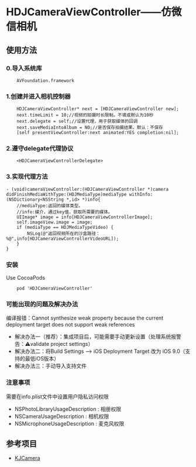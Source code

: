 # HDJCameraViewController——仿微信相机


## 使用方法


### 0.导入系统库
```objc
    AVFoundation.framework
```

### 1.创建并进入相机控制器
```objc
    HDJCameraViewController* next = [HDJCameraViewController new];
    next.timeLimit = 10;//视频的拍摄时长限制。不填或默认为10秒
    next.delegate = self;//设置代理，用于获取媒体的回调
    next.saveMediaIntoAlbum = NO;//是否保存拍摄结果。默认：不保存
    [self presentViewController:next animated:YES completion:nil];
```

### 2.遵守delegate代理协议
```objc
    <HDJCameraViewControllerDelegate>
```

### 3.实现代理方法
```objc
- (void)cameraViewController:(HDJCameraViewController *)camera didFinishMediaWithType:(HDJMediaType)mediaType withInfo:(NSDictionary<NSString *,id> *)info{
    //mediaType:返回的媒体类型。
    //info:媒介，通过key值，获取所需要的媒体。
    UIImage* image = info[HDJCameraViewControllerImage];
    self.imageView.image = image;
    if (mediaType == HDJMediaTypeVideo) {
        NSLog(@"返回视频所在的沙盒路径：%@",info[HDJCameraViewControllerVideoURL]);
    }
}
```

### 安装
Use CocoaPods
```objc
    pod 'HDJCameraViewController'
```

### 可能出现的问题及解决办法
编译报错：Cannot synthesize weak property because the current deployment target does not support weak references
* 解决办法一（推荐）：集成项目后，可能需要手动更新设置（处理系统报警告：⚠️validate project settings）
* 解决办法二：将Build Settings --> iOS Deployment Target 改为 iOS 9.0（支持的最低iOS版本）
* 解决办法三：手动导入支持文件


### 注意事项
需要在info.plist文件中设置用户隐私访问权限
* NSPhotoLibraryUsageDescription : 相册权限
* NSCameraUsageDescription         : 相机权限
* NSMicrophoneUsageDescription  : 麦克风权限

## 参考项目
* [KJCamera](https://github.com/hkjin/KJCamera)

